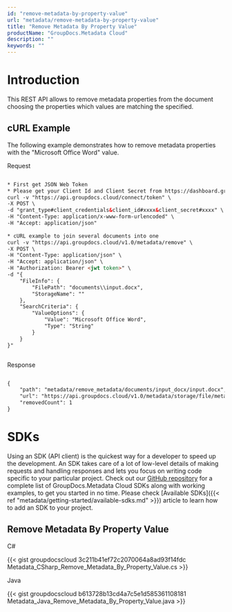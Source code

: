 ```yaml
---
id: "remove-metadata-by-property-value"
url: "metadata/remove-metadata-by-property-value"
title: "Remove Metadata By Property Value"
productName: "GroupDocs.Metadata Cloud"
description: ""
keywords: ""
---
```







# Introduction #

This REST API allows to remove metadata properties from the document choosing the properties which values are matching the specified.

## cURL Example ##

The following example demonstrates how to remove metadata properties with the "Microsoft Office Word" value.


 Request

```html 

* First get JSON Web Token
* Please get your Client Id and Client Secret from https://dashboard.groupdocs.cloud/applications. Kindly place Client Id in "client_id" and Client Secret in "client_secret" argument.
curl -v "https://api.groupdocs.cloud/connect/token" \
-X POST \
-d "grant_type#client_credentials&client_id#xxxx&client_secret#xxxx" \
-H "Content-Type: application/x-www-form-urlencoded" \
-H "Accept: application/json"
   
* cURL example to join several documents into one
curl -v "https://api.groupdocs.cloud/v1.0/metadata/remove" \
-X POST \
-H "Content-Type: application/json" \
-H "Accept: application/json" \
-H "Authorization: Bearer <jwt token>" \
-d "{
    "FileInfo": {
        "FilePath": "documents\\input.docx",
        "StorageName": ""
    },
    "SearchCriteria": {
        "ValueOptions": {
            "Value": "Microsoft Office Word",
            "Type": "String"
        }
    }
}"



 ```


 Response

```html 

{
    "path": "metadata/remove_metadata/documents/input_docx/input.docx",
    "url": "https://api.groupdocs.cloud/v1.0/metadata/storage/file/metadata/remove_metadata/documents/input_docx/input.docx",
    "removedCount": 1
}

 ```



# SDKs #

Using an SDK (API client) is the quickest way for a developer to speed up the development. An SDK takes care of a lot of low-level details of making requests and handling responses and lets you focus on writing code specific to your particular project. Check out our [GitHub repository](https://github.com/groupdocs-metadata-cloud) for a complete list of GroupDocs.Metadata Cloud SDKs along with working examples, to get you started in no time. Please check [Available SDKs]({{< ref "metadata/getting-started/available-sdks.md" >}}) article to learn how to add an SDK to your project.

## Remove Metadata By Property Value ##


 C#



{{< gist groupdocscloud 3c211b41ef72c2070064a8ad93f14fdc Metadata_CSharp_Remove_Metadata_By_Property_Value.cs >}}





 Java




{{< gist groupdocscloud b613728b13cd4a7c5e1d585361108181 Metadata_Java_Remove_Metadata_By_Property_Value.java >}}




